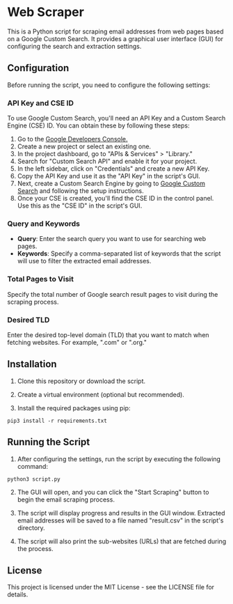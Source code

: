# Web Scraper

This is a Python script for scraping email addresses from web pages based on a Google Custom Search. It provides a graphical user interface (GUI) for configuring the search and extraction settings.

## Configuration

Before running the script, you need to configure the following settings:

### API Key and CSE ID

To use Google Custom Search, you'll need an API Key and a Custom Search Engine (CSE) ID. You can obtain these by following these steps:

1. Go to the [Google Developers Console.]([https://website-name.com](https://developers.google.com/custom-search/v1/overview?csw=1))
3. Create a new project or select an existing one.
4. In the project dashboard, go to "APIs & Services" > "Library."
5. Search for "Custom Search API" and enable it for your project.
6. In the left sidebar, click on "Credentials" and create a new API Key.
7. Copy the API Key and use it as the "API Key" in the script's GUI.
8. Next, create a Custom Search Engine by going to [Google Custom Search]([https://website-name.com](https://programmablesearchengine.google.com)) and following the setup instructions.
9. Once your CSE is created, you'll find the CSE ID in the control panel. Use this as the "CSE ID" in the script's GUI.

### Query and Keywords

- **Query**: Enter the search query you want to use for searching web pages.
- **Keywords**: Specify a comma-separated list of keywords that the script will use to filter the extracted email addresses.

### Total Pages to Visit

Specify the total number of Google search result pages to visit during the scraping process.

### Desired TLD

Enter the desired top-level domain (TLD) that you want to match when fetching websites. For example, ".com" or ".org."

## Installation

1. Clone this repository or download the script.

2. Create a virtual environment (optional but recommended).

3. Install the required packages using pip:

```pip3 install -r requirements.txt```


## Running the Script

1. After configuring the settings, run the script by executing the following command:

```python3 script.py```

2. The GUI will open, and you can click the "Start Scraping" button to begin the email scraping process.

3. The script will display progress and results in the GUI window. Extracted email addresses will be saved to a file named "result.csv" in the script's directory.

4. The script will also print the sub-websites (URLs) that are fetched during the process.

## License

This project is licensed under the MIT License - see the LICENSE file for details.
